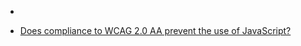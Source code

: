 
- [](/2017/03/838772907262160896/)

- [Does compliance to WCAG 2.0 AA prevent the use of JavaScript?](/2011/12/8383151/)

